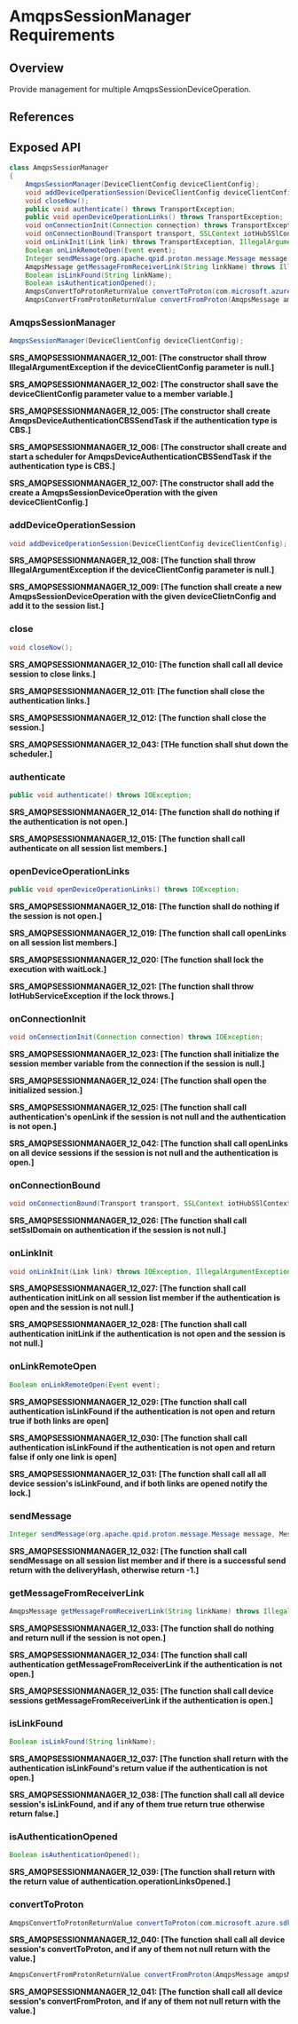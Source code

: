 # AmqpsSessionManager Requirements

## Overview

Provide management for multiple AmqpsSessionDeviceOperation.

## References

## Exposed API


```java
class AmqpsSessionManager
{
    AmqpsSessionManager(DeviceClientConfig deviceClientConfig);
    void addDeviceOperationSession(DeviceClientConfig deviceClientConfig);
    void closeNow();
    public void authenticate() throws TransportException;
    public void openDeviceOperationLinks() throws TransportException;
    void onConnectionInit(Connection connection) throws TransportException;
    void onConnectionBound(Transport transport, SSLContext iotHubSSlContext)throws TransportException;
    void onLinkInit(Link link) throws TransportException, IllegalArgumentException;
    Boolean onLinkRemoteOpen(Event event);
    Integer sendMessage(org.apache.qpid.proton.message.Message message, MessageType messageType, IotHubConnectionString iotHubConnectionString) throws TransportException;
    AmqpsMessage getMessageFromReceiverLink(String linkName) throws IllegalArgumentException, TransportException;
    Boolean isLinkFound(String linkName);
    Boolean isAuthenticationOpened();
    AmqpsConvertToProtonReturnValue convertToProton(com.microsoft.azure.sdk.iot.device.Message message) throws TransportException;
    AmqpsConvertFromProtonReturnValue convertFromProton(AmqpsMessage amqpsMessage, DeviceClientConfig deviceClientConfig) throws TransportException;
```


### AmqpsSessionManager

```java
AmqpsSessionManager(DeviceClientConfig deviceClientConfig);
```

**SRS_AMQPSESSIONMANAGER_12_001: [**The constructor shall throw IllegalArgumentException if the deviceClientConfig parameter is null.**]**

**SRS_AMQPSESSIONMANAGER_12_002: [**The constructor shall save the deviceClientConfig parameter value to a member variable.**]**

**SRS_AMQPSESSIONMANAGER_12_005: [**The constructor shall create AmqpsDeviceAuthenticationCBSSendTask if the authentication type is CBS.**]**

**SRS_AMQPSESSIONMANAGER_12_006: [**The constructor shall create and start a scheduler for AmqpsDeviceAuthenticationCBSSendTask if the authentication type is CBS.**]**

**SRS_AMQPSESSIONMANAGER_12_007: [**The constructor shall add the create a AmqpsSessionDeviceOperation with the given deviceClientConfig.**]**


### addDeviceOperationSession

```java
void addDeviceOperationSession(DeviceClientConfig deviceClientConfig);
```

**SRS_AMQPSESSIONMANAGER_12_008: [**The function shall throw IllegalArgumentException if the deviceClientConfig parameter is null.**]**

**SRS_AMQPSESSIONMANAGER_12_009: [**The function shall create a new  AmqpsSessionDeviceOperation with the given deviceClietnConfig and add it to the session list.**]**


### close

```java
void closeNow();
```

**SRS_AMQPSESSIONMANAGER_12_010: [**The function shall call all device session to close links.**]**

**SRS_AMQPSESSIONMANAGER_12_011: [**The function shall close the authentication links.**]**

**SRS_AMQPSESSIONMANAGER_12_012: [**The function shall close the session.**]**

**SRS_AMQPSESSIONMANAGER_12_043: [**THe function shall shut down the scheduler.**]**


### authenticate

```java
public void authenticate() throws IOException;
```

**SRS_AMQPSESSIONMANAGER_12_014: [**The function shall do nothing if the authentication is not open.**]**

**SRS_AMQPSESSIONMANAGER_12_015: [**The function shall call authenticate on all session list members.**]**


### openDeviceOperationLinks

```java
public void openDeviceOperationLinks() throws IOException;
```

**SRS_AMQPSESSIONMANAGER_12_018: [**The function shall do nothing if the session is not open.**]**

**SRS_AMQPSESSIONMANAGER_12_019: [**The function shall call openLinks on all session list members.**]**

**SRS_AMQPSESSIONMANAGER_12_020: [**The function shall lock the execution with waitLock.**]**

**SRS_AMQPSESSIONMANAGER_12_021: [**The function shall throw IotHubServiceException if the lock throws.**]**


### onConnectionInit

```java
void onConnectionInit(Connection connection) throws IOException;
```

**SRS_AMQPSESSIONMANAGER_12_023: [**The function shall initialize the session member variable from the connection if the session is null.**]**

**SRS_AMQPSESSIONMANAGER_12_024: [**The function shall open the initialized session.**]**

**SRS_AMQPSESSIONMANAGER_12_025: [**The function shall call authentication's openLink if the session is not null and the authentication is not open.**]**

**SRS_AMQPSESSIONMANAGER_12_042: [**The function shall call openLinks on all device sessions if the session is not null and the authentication is open.**]**


### onConnectionBound

```java
void onConnectionBound(Transport transport, SSLContext iotHubSSlContext);
```

**SRS_AMQPSESSIONMANAGER_12_026: [**The function shall call setSslDomain on authentication if the session is not null.**]**


### onLinkInit

```java
void onLinkInit(Link link) throws IOException, IllegalArgumentException;
```

**SRS_AMQPSESSIONMANAGER_12_027: [**The function shall call authentication initLink on all session list member if the authentication is open and the session is not null.**]**

**SRS_AMQPSESSIONMANAGER_12_028: [**The function shall call authentication initLink if the authentication is not open and the session is not null.**]**


### onLinkRemoteOpen

```java
Boolean onLinkRemoteOpen(Event event);
```

**SRS_AMQPSESSIONMANAGER_12_029: [**The function shall call authentication isLinkFound if the authentication is not open and return true if both links are open**]**

**SRS_AMQPSESSIONMANAGER_12_030: [**The function shall call authentication isLinkFound if the authentication is not open and return false if only one link is open**]**

**SRS_AMQPSESSIONMANAGER_12_031: [**The function shall call all all device session's isLinkFound, and if both links are opened notify the lock.**]**


### sendMessage

```java
Integer sendMessage(org.apache.qpid.proton.message.Message message, MessageType messageType, IotHubConnectionString iotHubConnectionString) throws IOException;
```

**SRS_AMQPSESSIONMANAGER_12_032: [**The function shall call sendMessage on all session list member and if there is a successful send return with the deliveryHash, otherwise return -1.**]**


### getMessageFromReceiverLink

```java
AmqpsMessage getMessageFromReceiverLink(String linkName) throws IllegalArgumentException, IOException;
```

**SRS_AMQPSESSIONMANAGER_12_033: [**The function shall do nothing and return null if the session is not open.**]**

**SRS_AMQPSESSIONMANAGER_12_034: [**The function shall call authentication getMessageFromReceiverLink if the authentication is not open.**]**

**SRS_AMQPSESSIONMANAGER_12_035: [**The function shall call device sessions getMessageFromReceiverLink if the authentication is open.**]**


### isLinkFound

```java
Boolean isLinkFound(String linkName);
```    

**SRS_AMQPSESSIONMANAGER_12_037: [**The function shall return with the authentication isLinkFound's return value if the authentication is not open.**]**

**SRS_AMQPSESSIONMANAGER_12_038: [**The function shall call all device session's isLinkFound, and if any of them true return true otherwise return false.**]**



### isAuthenticationOpened

```java
Boolean isAuthenticationOpened();
```    

**SRS_AMQPSESSIONMANAGER_12_039: [**The function shall return with the return value of authentication.operationLinksOpened.**]**


### convertToProton

```java
AmqpsConvertToProtonReturnValue convertToProton(com.microsoft.azure.sdk.iot.device.Message message) throws IOException;
```    

**SRS_AMQPSESSIONMANAGER_12_040: [**The function shall call all device session's convertToProton, and if any of them not null return with the value.**]**


```java
AmqpsConvertFromProtonReturnValue convertFromProton(AmqpsMessage amqpsMessage, DeviceClientConfig deviceClientConfig) throws IOException;
```    

**SRS_AMQPSESSIONMANAGER_12_041: [**The function shall call all device session's convertFromProton, and if any of them not null return with the value.**]**
